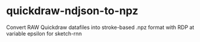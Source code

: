 # quickdraw-ndjson-to-npz
Convert RAW Quickdraw datafiles into stroke-based .npz format with RDP at variable epsilon for sketch-rnn
